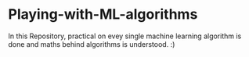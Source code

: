 # Playing-with-ML-algorithms

In this Repository, practical on evey single machine learning algorithm is done and maths behind algorithms is understood. :) 
